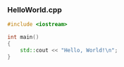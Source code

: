 ### HelloWorld.cpp

```cpp
#include <iostream>

int main()
{
    std::cout << "Hello, World!\n";
}
```